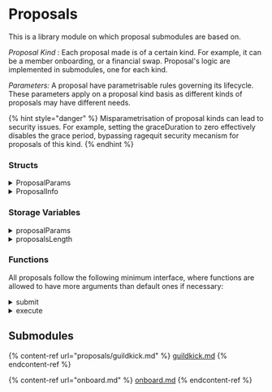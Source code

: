 # Proposals

This is a library module on which proposal submodules are based on.

_Proposal_ _Kind_ : Each proposal made is of a certain kind. For example, it can be a member onboarding, or a financial swap. Proposal's logic are implemented in submodules, one for each kind.

_Parameters:_ A proposal have parametrisable rules governing its lifecycle. These parameters apply on a proposal kind basis as different kinds of proposals may have different needs.

{% hint style="danger" %}
Misparametrisation of proposal kinds can lead to security issues. For example, setting the graceDuration to zero effectively disables the grace period, bypassing ragequit security mecanism for proposals of this kind.
{% endhint %}

### Structs

<details>

<summary>ProposalParams</summary>

Parameters pertaining to proposals' lifecycle.

_Members_:

* majority (felt): reject proposal if the percentage of YES votes among eligible votes is lower than majority.
* quorum (felt): reject proposal if the percentage of casted votes among eligible votes is lower than quorum.
* votingDuration (felt): duration of the voting period in block numbers.
* graceDuration (felt): duration of the grace period in block numbers.

</details>

<details>

<summary>ProposalInfo</summary>

Basic information saved per submitted proposal.

* id (felt): An incremental identifier for the proposal.
* kind (felt): The proposal's kind as a short-string.&#x20;
* submittedBy (felt): Address of the submiter.
* submittedAt (felt): Number of the block which includes the proposal's submission.
* status (felt): The actual state of the proposal in its lifecycle.
* description (felt): A short string describing the proposal's content.

</details>

### Storage Variables

<details>

<summary>proposalParams</summary>

_Arguments_

* proposalKind (felt): the proposal kind to which the parameters apply

_Returns_

* ProposalParams

</details>

<details>

<summary>proposalsLength</summary>



</details>

### Functions

All proposals follow the following minimum interface, where functions are allowed to have more arguments than default ones if necessary:

<details>

<summary>submit</summary>

_Arguments_

* description: felt
* more if needed

_Returns_

* success: felt

</details>

<details>

<summary>execute</summary>

_Arguments_

* proposalId: felt

_Returns_

* success: felt

</details>

## Submodules

{% content-ref url="proposals/guildkick.md" %}
[guildkick.md](proposals/guildkick.md)
{% endcontent-ref %}

{% content-ref url="onboard.md" %}
[onboard.md](onboard.md)
{% endcontent-ref %}
